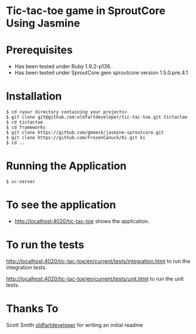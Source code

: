 # Tic-tac-toe game in SproutCore Using Jasmine

# Prerequisites

- Has been tested under Ruby 1.9.2-p136.
- Has been tested under SproutCore gem sproutcore version 1.5.0.pre.4.1


# Installation

    $ cd <your directory containing your projects>
    $ git clone git@github.com:oldfartdeveloper/tic-tac-toe.git tictactoe
    $ cd tictactoe
    $ cd frameworks
    $ git clone https://github.com/gmoeck/jasmine-sproutcore.git
    $ git clone https://github.com/FrozenCanuck/Ki.git ki
    $ cd ..

# Running the Application

    $ sc-server

# To see the application

- [http://localhost:4020/tic-tac-toe](http://localhost:4020/tic-tac-toe) shows the application.

# To run the tests

  [http://localhost:4020/tic-tac-toe/en/current/tests/integration.html](http://localhost:4020/tic-tac-toe/en/current/tests/integration.html) to run the integration tests.

  [http://localhost:4020/tic-tac-toe/en/current/tests/unit.html](http://localhost:4020/tic-tac-toe/en/current/tests/unit.html) to run the unit tests.

# Thanks To
  Scott Smith [oldfartdeveloper](http://github.com/oldfartdeveloper) for writing an initial readme
